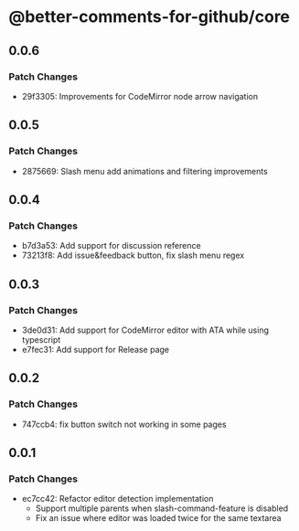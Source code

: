 # @better-comments-for-github/core

## 0.0.6

### Patch Changes

- 29f3305: Improvements for CodeMirror node arrow navigation

## 0.0.5

### Patch Changes

- 2875669: Slash menu add animations and filtering improvements

## 0.0.4

### Patch Changes

- b7d3a53: Add support for discussion reference
- 73213f8: Add issue&feedback button, fix slash menu regex

## 0.0.3

### Patch Changes

- 3de0d31: Add support for CodeMirror editor with ATA while using typescript
- e7fec31: Add support for Release page

## 0.0.2

### Patch Changes

- 747ccb4: fix button switch not working in some pages

## 0.0.1

### Patch Changes

- ec7cc42: Refactor editor detection implementation
  - Support multiple parents when slash-command-feature is disabled
  - Fix an issue where editor was loaded twice for the same textarea
